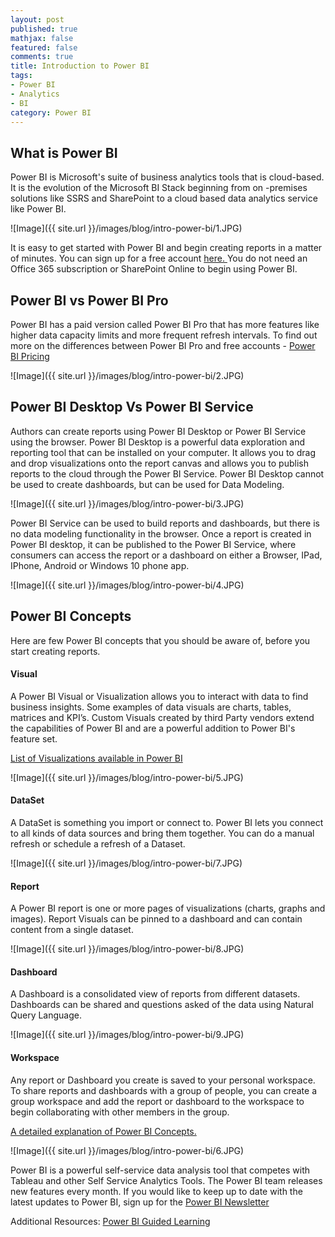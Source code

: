 ```yaml
---
layout: post
published: true
mathjax: false
featured: false
comments: true
title: Introduction to Power BI
tags:
- Power BI
- Analytics
- BI
category: Power BI
---
```

## What is Power BI

Power BI is Microsoft's suite of business analytics tools that is cloud-based. It is the evolution of the Microsoft BI Stack beginning from on -premises solutions like SSRS and SharePoint to a cloud based data analytics service like Power BI.

![Image]({{ site.url }}/images/blog/intro-power-bi/1.JPG)

It is easy to get started with Power BI and begin creating reports in a matter of minutes. You can sign up for a free account <a href="https://app.powerbi.com">here. </a>You do not need an Office 365 subscription or SharePoint Online to begin using Power BI.

## Power BI vs Power BI Pro
Power BI has a paid version called Power BI Pro that has more features like higher data capacity limits and more frequent refresh intervals. To find out more on the differences between Power BI Pro and free accounts - <a href="https://powerbi.microsoft.com/en-us/pricing/">Power BI Pricing</a>

![Image]({{ site.url }}/images/blog/intro-power-bi/2.JPG)

## Power BI Desktop Vs Power BI Service
Authors can create reports using Power BI Desktop or Power BI Service using the browser. Power BI Desktop is a powerful data exploration and reporting tool that can be installed on your computer. It allows you to drag and drop visualizations onto the report canvas and allows you to publish reports to the cloud through the Power BI Service. Power BI Desktop cannot be used to create dashboards, but can be used for Data Modeling.

![Image]({{ site.url }}/images/blog/intro-power-bi/3.JPG)

Power BI Service can be used to build reports and dashboards, but there is no data modeling functionality in the browser. Once a report is created in Power BI desktop, it can be published to the Power BI Service, where consumers can access the report or a dashboard on either a Browser, IPad, IPhone, Android or Windows 10 phone app.

![Image]({{ site.url }}/images/blog/intro-power-bi/4.JPG)

## Power BI Concepts

Here are few Power BI concepts that you should be aware of, before you start creating reports.

#### Visual 
A Power BI Visual or Visualization allows you to interact with data to find business insights. Some examples of data visuals are charts, tables, matrices and KPI’s. Custom Visuals created by third Party vendors extend the capabilities of Power BI and are a powerful addition to Power BI's feature set.

<a href="https://powerbi.microsoft.com/en-us/documentation/powerbi-service-visualization-types-for-reports-and-q-and-a/">List of Visualizations available in Power BI</a>

![Image]({{ site.url }}/images/blog/intro-power-bi/5.JPG)

#### DataSet 
A DataSet is something you import or connect to. Power BI lets you connect to all kinds of data sources and bring them together. You can do a manual refresh or schedule a refresh of a Dataset.

![Image]({{ site.url }}/images/blog/intro-power-bi/7.JPG)

#### Report 
A Power BI report is one or more pages of visualizations (charts, graphs and images). Report Visuals can be pinned to a dashboard and can contain content from a single dataset.

![Image]({{ site.url }}/images/blog/intro-power-bi/8.JPG)

#### Dashboard 
A Dashboard is a consolidated view of reports from different datasets. Dashboards can be shared and questions asked of the data using Natural Query Language.

![Image]({{ site.url }}/images/blog/intro-power-bi/9.JPG)

#### Workspace  
Any report or Dashboard you create is saved to your personal workspace. To share reports and dashboards with a group of people, you can create a group workspace and add the report or dashboard to the workspace to begin collaborating with other members in the group.

 <a href="https://powerbi.microsoft.com/en-us/documentation/powerbi-service-basic-concepts/">A detailed explanation of Power BI Concepts. </a>
 
 ![Image]({{ site.url }}/images/blog/intro-power-bi/6.JPG)

Power BI is a powerful self-service data analysis tool that competes with Tableau and other Self Service Analytics Tools. The Power BI team releases new features every month. If you would like to keep up to date with the latest updates to Power BI, sign up for the <a href="https://powerbi.microsoft.com/en-us/newsletter/">Power BI Newsletter</a>

Additional Resources: <a href="https://powerbi.microsoft.com/en-us/guided-learning/">Power BI Guided Learning</a>

